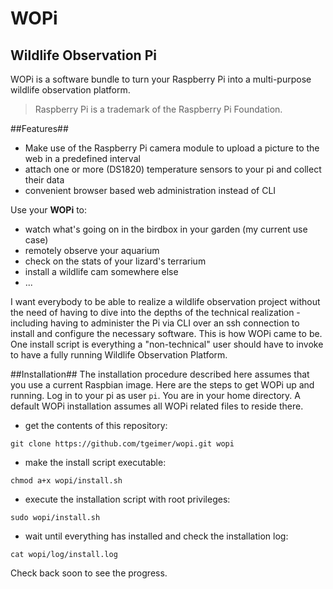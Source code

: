 # WOPi

## **W**ildlife **O**bservation **Pi**

WOPi is a software bundle to turn your Raspberry Pi into a multi-purpose wildlife observation platform.
> Raspberry Pi is a trademark of the Raspberry Pi Foundation.

##Features##
* Make use of the Raspberry Pi camera module to upload a picture to the web in a predefined interval
* attach one or more (DS1820) temperature sensors to your pi and collect their data
* convenient browser based web administration instead of CLI

Use your **WOPi** to:
* watch what's going on in the birdbox in your garden (my current use case)
* remotely observe your aquarium 
* check on the stats of your lizard's terrarium
* install a wildlife cam somewhere else
* ...

I want everybody to be able to realize a wildlife observation project without the need of having to dive into the depths of the technical realization - including having to administer the Pi via CLI over an ssh connection to install and configure the necessary software. This is how WOPi came to be. One install script is everything a "non-technical" user should have to invoke to have a fully running Wildlife Observation Platform.

##Installation##
The installation procedure described here assumes that you use a current Raspbian image. Here are the steps to get WOPi up and running.
Log in to your pi as user ```pi```. You are in your home directory. A default WOPi installation assumes all WOPi related files to reside there.

* get the contents of this repository:
```shell
git clone https://github.com/tgeimer/wopi.git wopi
```
* make the install script executable:
```shell
chmod a+x wopi/install.sh
```
* execute the installation script with root privileges:
```shell
sudo wopi/install.sh
```
* wait until everything has installed and check the installation log:
```shell
cat wopi/log/install.log
```

Check back soon to see the progress.
